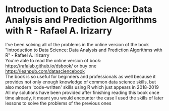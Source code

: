 # Introduction to Data Science: Data Analysis and Prediction Algorithms with R - Rafael A. Irizarry
I've been solving all of the problems in the online version of the book "Introduction to Data Science: Data Analysis and Prediction Algorithms with R" - Rafael A. Irizarry 
<br> You're able to read the online version of book: https://rafalab.github.io/dsbook/ or buy one https://leanpub.com/datasciencebook
<br> The book is so useful for beginners and professionals as well because it provides not only enough knowledge of common data science skills, but also modern 'code-written' skills using R which just appears in 2018-2019 
<br> All my solutions have been provided after finishing reading this book once time already, it meant you would encounter the case I used the skills of later lessons to solve the problems of the previous ones
